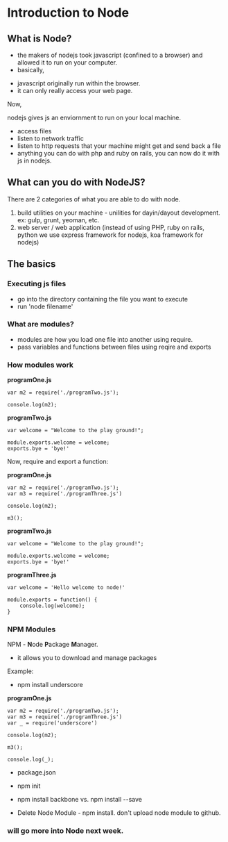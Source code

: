 # Introduction to Node

## What is Node?

- the makers of nodejs took javascript (confined to a browser) and allowed it to run on your computer.
- basically,
* javascript originally run within the browser.
* it can only really access your web page.

Now,

nodejs gives js an enviornment to run on your local machine.

- access files
- listen to network traffic
-  listen to http requests that your machine might get and send back a file
-  anything you can do with php and ruby on rails, you can now do it with js in nodejs.


## What can you do with NodeJS?
There are 2 categories of what you are able to do with node.
1. build utilities on your machine - unilities for dayin/dayout development. ex: gulp, grunt, yeoman, etc.
2. web server / web application (instead of using PHP, ruby on rails, python we use express framework for nodejs, koa framework for nodejs)



## The basics
### Executing js files
- go into the directory containing the file you want to execute
- run 'node filename'


### What are modules?
* modules are how you load one file into another using require.
* pass variables and functions between files using reqire and exports



### How modules work
**programOne.js**

    var m2 = require('./programTwo.js');

    console.log(m2);

**programTwo.js**

    var welcome = "Welcome to the play ground!";

    module.exports.welcome = welcome;
    exports.bye = 'bye!'

Now, require and export a function:

**programOne.js**

    var m2 = require('./programTwo.js');
    var m3 = require('./programThree.js')

    console.log(m2);

    m3();

**programTwo.js**

    var welcome = "Welcome to the play ground!";

    module.exports.welcome = welcome;
    exports.bye = 'bye!'

**programThree.js**

    var welcome = 'Hello welcome to node!'

    module.exports = function() {
        console.log(welcome);
    }

### NPM Modules
NPM - **N**ode **P**ackage **M**anager.
- it allows you to download and manage packages

Example:

* npm install underscore

**programOne.js**

    var m2 = require('./programTwo.js');
    var m3 = require('./programThree.js')
    var _ = require('underscore')

    console.log(m2);

    m3();

    console.log(_);

* package.json
* npm init
* npm install backbone vs. npm install --save

* Delete Node Module - npm install. don't upload node module to github.


### will go more into Node next week.
